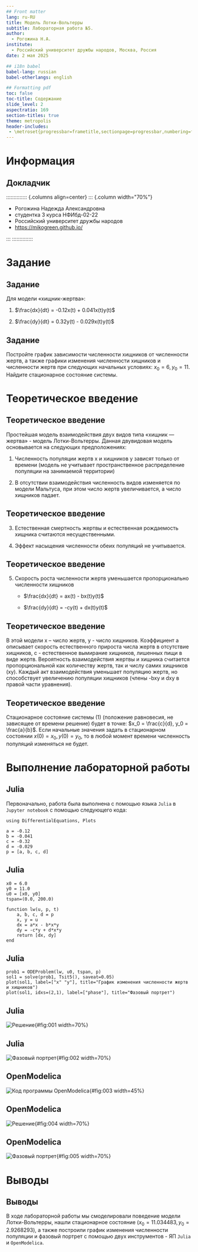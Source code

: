 ```yaml
---
## Front matter
lang: ru-RU
title: Модель Лотки-Вольтерры
subtitle: Лабораторная работа №5.
author:
  - Рогожина Н.А.
institute:
  - Российский университет дружбы народов, Москва, Россия
date: 2 мая 2025

## i18n babel
babel-lang: russian
babel-otherlangs: english

## Formatting pdf
toc: false
toc-title: Содержание
slide_level: 2
aspectratio: 169
section-titles: true
theme: metropolis
header-includes:
 - \metroset{progressbar=frametitle,sectionpage=progressbar,numbering=fraction}
---
```


# Информация

## Докладчик

:::::::::::::: {.columns align=center}
::: {.column width="70%"}

  * Рогожина Надежда Александровна
  * студентка 3 курса НФИбд-02-22
  * Российский университет дружбы народов
  * <https://mikogreen.github.io/>

:::
::::::::::::::

# Задание

## Задание

Для модели «хищник-жертва»:

1. $\frac{dx}{dt} = -0.12x(t) + 0.041x(t)y(t)$

2. $\frac{dy}{dt} = 0.32y(t) - 0.029x(t)y(t)$

## Задание

Постройте график зависимости численности хищников от численности жертв, а также графики изменения численности хищников и численности жертв при следующих начальных условиях: $x_0 = 6, y_0 = 11$. Найдите стационарное состояние системы.

# Теоретическое введение

## Теоретическое введение

Простейшая модель взаимодействия двух видов типа «хищник — жертва» - модель Лотки-Вольтерры. Данная двувидовая модель основывается на следующих предположениях:

1. Численность популяции жертв x и хищников y зависят только от времени (модель не учитывает пространственное распределение популяции на занимаемой территории)

2. В отсутствии взаимодействия численность видов изменяется по модели Мальтуса, при этом число жертв увеличивается, а число хищников падает.

## Теоретическое введение

3. Естественная смертность жертвы и естественная рождаемость хищника считаются несущественными.

4. Эффект насыщения численности обеих популяций не учитывается.

## Теоретическое введение

5. Скорость роста численности жертв уменьшается пропорционально численности хищников
    
    - $\frac{dx}{dt} = ax(t) - bx(t)y(t)$
    
    - $\frac{dy}{dt} = -cy(t) + dx(t)y(t)$

## Теоретическое введение

В этой модели x – число жертв, y - число хищников. Коэффициент a описывает скорость естественного прироста числа жертв в отсутствие хищников, с - естественное вымирание хищников, лишенных пищи в виде жертв. Вероятность взаимодействия жертвы и хищника считается пропорциональной как количеству жертв, так и числу самих хищников (xy). Каждый акт взаимодействия уменьшает популяцию жертв, но способствует увеличению популяции хищников (члены -bxy и dxy в правой части уравнения). 

## Теоретическое введение

Стационарное состояние системы (1) (положение равновесия, не зависящее от времени решение) будет в точке: $x_0 = \frac{c}{d}, y_0 = \frac{a}{b}$. Если начальные значения задать в стационарном состоянии $x(0)=x_0, y(0)=y_0$, то в любой момент времени численность популяций изменяться не будет.

# Выполнение лабораторной работы

## Julia

Первоначально, работа была выполнена с помощью языка `Julia` в `Jupyter notebook` с помощью следующего кода:
```
using DifferentialEquations, Plots

a = -0.12
b = -0.041
c = -0.32
d = -0.029
p = [a, b, c, d]
```

## Julia

```
x0 = 6.0
y0 = 11.0
u0 = [x0, y0]
tspan=(0.0, 200.0)

function lw(u, p, t)
    a, b, c, d = p
    x, y = u
    dx = a*x - b*x*y
    dy = -c*y + d*x*y
    return [dx, dy]
end
```
## Julia

```
prob1 = ODEProblem(lw, u0, tspan, p)
sol1 = solve(prob1, Tsit5(), saveat=0.05)
plot(sol1, label=["x" "y"], title="График изменения численности жертв и хищников")
plot(sol1, idxs=(2,1), label=["phase"], title="Фазовый портрет")
```

## Julia

![Решение](image/lab5_fig1.png){#fig:001 width=70%}

## Julia

![Фазовый портрет](image/lab5_fig2.png){#fig:002 width=70%}

## OpenModelica

![Код программы OpenModelica](image/open.png){#fig:003 width=45%}

## OpenModelica

![Решение](image/1.png){#fig:004 width=70%}

## OpenModelica

![Фазовый портрет](image/2.png){#fig:005 width=70%}

# Выводы

## Выводы 

В ходе лабораторной работы мы смоделировали поведение модели Лотки-Вольтерры, нашли стационарное состояние ($x_0 = 11.034483, y_0 = 2.9268293$), а также построили график изменения численности популяции и фазовый портрет с помощью двух инструментов - ЯП `Julia`  и `OpenModelica`.

